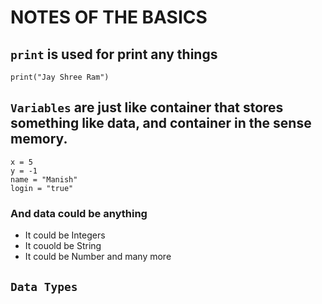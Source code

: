 # NOTES OF THE BASICS 

## ```print``` is used for print any things
```
print("Jay Shree Ram")
```

## ```Variables``` are just like container that stores something like data, and container in the sense memory.

```
x = 5
y = -1
name = "Manish"
login = "true"
```

### And data could be anything
- It could be Integers
- It couold be String
- It could be Number and many more


## ```Data Types``` 